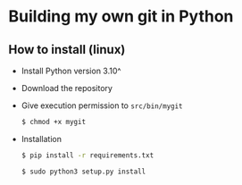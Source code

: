 # Building my own git in Python

## How to install (linux)

- Install Python version 3.10^
- Download the repository
- Give execution permission to `src/bin/mygit`

    ```bash
    $ chmod +x mygit
    ```

- Installation

  ```bash
  $ pip install -r requirements.txt
  ```
  
  ```bash
  $ sudo python3 setup.py install
  ```
